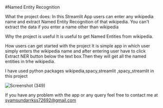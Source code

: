 #Named Entity Recognition

What the project does:
In this Streamlit App users can enter any wikipedia name and extract Named Entity Recognition of that wikipedia.
You can't extract the data if you enter a name other than wikipedia



Why the project is useful
It is useful to get Named Entities from wikipedia.


How users can get started with the project
It is simple app in which user simply enters the wikipedia name and after entering user have to click Extract NER button below the text box.Then they will get all the named entities in trhe wikipedia.

I have used python packages  wikipedia,spacy,streamlit ,spacy_streamlit
in this project



![Screenshot (349)](https://user-images.githubusercontent.com/56387441/114433144-1a870280-9bdf-11eb-97eb-06a9dff2190c.png)

If you have any problem with the app or any query feel free to contact me at syamsundarrkss72692@gmail.com
